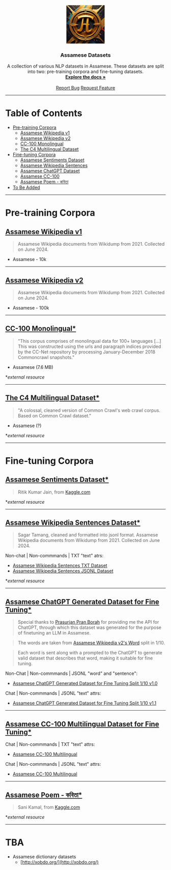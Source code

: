 
<div align="center">
  <a href="https://github.com/indian-nlp/assamese-dataset">
    <img src="https://raw.githubusercontent.com/indian-nlp/assamese-dataset/master/img/indian-nlp-pi.png" alt="Logo" height="120">
  </a>

<h3 align="center">Assamese Datasets</h3>

  <p align="center">
    A collection of various NLP datasets in Assamese. These datasets are split into two: pre-training corpora and fine-tuning datasets.
    <br />
    <a href="https://github.com/indian-nlp/assamese-dataset/blob/main/README.md"><strong>Explore the docs »</strong></a>
    <br />
    <br />
    <a href="https://github.com/indian-nlp/assamese-dataset/issues">Report Bug</a>
    <a href="https://github.com/indian-nlp/assamese-dataset/issues">Request Feature</a>
  </p>
</div>

---

# Table of Contents

- [Pre-training Corpora](#pre-training-corpora)
  - [Assamese Wikipedia v1](#assamese-wikipedia-v1)
  - [Assamese Wikipedia v2](#assamese-wikipedia-v2)
  - [CC-100 Monolingual](#cc-100-monolingual)
  - [The C4 Multilingual Dataset](#the-c4-multilingual-dataset)
- [Fine-tuning Corpora](#fine-tuning-corpora)
  - [Assamese Sentiments Dataset](#assamese-sentiments-dataset)
  - [Assamese Wikipedia Sentences](#assamese-wikipedia-sentences-dataset)
  - [Assamese ChatGPT Dataset](#assamese-chatgpt-generated-dataset-for-fine-tuning)
  - [Assamese CC-100](#assamese-cc-100-multilingual-dataset-for-fine-tuning)
  - [Assamese Poem - কবিতা](#assamese-poem---কবিতা)
- [To Be Added](#tba)

---

# Pre-training Corpora

## [Assamese Wikipedia v1](https://github.com/indian-nlp/assamese-dataset/tree/master/asm_wikipedia_2021_10K)

> Assamese Wikipedia documents from Wikidump from 2021. Collected on June 2024.

- Assamese - 10k

---

## [Assamese Wikipedia v2](https://github.com/indian-nlp/assamese-dataset/tree/master/asm_wikipedia_2021_100K)

> Assamese Wikipedia documents from Wikidump from 2021. Collected on June 2024.

- Assamese - 100k

---

## [CC-100 Monolingual\*](http://data.statmt.org/cc-100/)

> "This corpus comprises of monolingual data for 100+ languages [...] This was constructed using the urls and paragraph indices provided by the CC-Net repository by processing January-December 2018 Commoncrawl snapshots."

- Assamese (7.6 MB)

\*_external resource_

---

## [The C4 Multilingual Dataset\*](https://github.com/allenai/allennlp/discussions/5056)

> "A colossal, cleaned version of Common Crawl's web crawl corpus. Based on Common Crawl dataset."

- Assamese (?)

\*_external resource_

---

# Fine-tuning Corpora

## [Assamese Sentiments Dataset\*](https://www.kaggle.com/datasets/ritikjain00/assamese-sentiments-dataset)

> Ritik Kumar Jain, from [Kaggle.com](https://www.kaggle.com/datasets/ritikjain00/assamese-sentiments-dataset)

\*_external resource_

---

## [Assamese Wikipedia Sentences Dataset\*](https://github.com/indian-nlp/assamese-dataset/tree/master/asm_wikipedia_2021_100K)

> Sagar Tamang, cleaned and formatted into jsonl format. Assamese Wikipedia documents from Wikidump from 2021. Collected on June 2024.

Non-chat | Non-commmands | TXT "text" atrs:
- [Assamese Wikipedia Sentences TXT Dataset](https://github.com/indian-nlp/assamese-dataset/tree/master/fine-tuning-datasets/asm_wikipedia_10k_sentences/assamese_cleaned.txt)
- [Assamese Wikipedia Sentences JSONL Dataset](https://github.com/indian-nlp/assamese-dataset/tree/master/fine-tuning-datasets/asm_wikipedia_10k_sentences/assamese_cleaned.jsonl)

\*_external resource_

---

## [Assamese ChatGPT Generated Dataset for Fine Tuning\*](https://github.com/indian-nlp/assamese-dataset/tree/master/asm_wikipedia_2021_100K/output_100k_split_1.jsonl)

> Special thanks to [Prasurjan Pran Borah](https://x.com/iamppborah) for providing me the API for ChatGPT, through which this dataset was generated for the purpose of finetuning an LLM in Assamese.

> The words are taken from [Assamese Wikipedia v2's Word](https://github.com/indian-nlp/assamese-dataset/tree/master/asm_wikipedia_2021_100K/asm_wikipedia_2021_100K-words.txt) split in 1/10.

> Each word is sent along with a prompted to the ChatGPT to generate valid dataset that describes that word, making it suitable for fine tuning.

Non-Chat | Non-commmands | JSONL "word" and "sentence":
- [Assamese ChatGPT Generated Dataset for Fine Tuning Split 1/10 v1.0](https://github.com/indian-nlp/assamese-dataset/tree/master/asm_wikipedia_2021_100K/output_100k_split_1.jsonl)

Chat | Non-commmands | JSONL "text" attrs:
- [Assamese ChatGPT Generated Dataset for Fine Tuning Split 1/10 v1.1](https://github.com/indian-nlp/assamese-dataset/tree/master/asm_wikipedia_2021_100K/output_100k_split_1_chat.jsonl)

---

## [Assamese CC-100 Multilingual Dataset for Fine Tuning\*](https://github.com/indian-nlp/assamese-dataset/tree/master/fine-tuning-datasets/cc-100)

Chat | Non-commmands | TXT "text" attrs:
- [Assamese CC-100 Multilingual](https://github.com/indian-nlp/assamese-dataset/tree/master/fine-tuning-datasets/cc-100/as.txt)

Chat | Non-commmands | JSONL "text" attrs:
- [Assamese CC-100 Multilingual](https://github.com/indian-nlp/assamese-dataset/tree/master/fine-tuning-datasets/cc-100/as.jsonl)

---

## [Assamese Poem - কবিতা\*](https://www.kaggle.com/datasets/sanikamal/assamese-poem)

> Sani Kamal, from [Kaggle.com](https://www.kaggle.com/datasets/sanikamal/assamese-poem)

\*_external resource_

---

# TBA

- Assamese dictionary datasets
  - [http://xobdo.org/](http://xobdo.org/)
